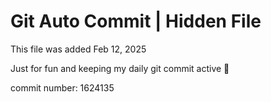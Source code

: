 # Git Auto Commit | Hidden File

This file was added Feb 12, 2025

Just for fun and keeping my daily git commit active 🤪

commit number: 1624135
